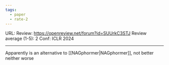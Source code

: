 ```yaml
---
tags:
  - paper
  - rate-2
---
```

URL: 
Review: https://openreview.net/forum?id=SUUrkC3STJ
Review average (1-5): 2
Conf: ICLR 2024

---

Apparently is an alternative to [[NAGphormer|NAGphormer]], not better neither worse